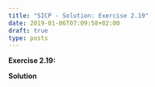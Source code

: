```yaml
---
title: "SICP - Solution: Exercise 2.19"
date: 2019-01-06T07:09:58+02:00
draft: true
type: posts
---
```


**Exercise 2.19:**

**Solution**

